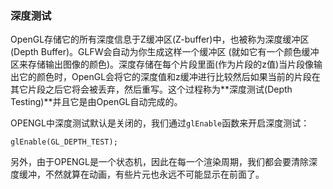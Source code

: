 ### 深度测试

OpenGL存储它的所有深度信息于Z缓冲区\(Z-buffer\)中，也被称为深度缓冲区\(Depth Buffer\)。GLFW会自动为你生成这样一个缓冲区 \(就如它有一个颜色缓冲区来存储输出图像的颜色\)。深度存储在每个片段里面\(作为片段的z值\)当片段像输出它的颜色时，OpenGL会将它的深度值和z缓冲进行比较然后如果当前的片段在其它片段之后它将会被丢弃，然后重写。这个过程称为**深度测试\(Depth Testing\)**并且它是由OpenGL自动完成的。

OPENGL中深度测试默认是关闭的，我们通过`glEnable`函数来开启深度测试：

```
glEnable(GL_DEPTH_TEST);
```

另外，由于OPENGL是一个状态机，因此在每一个渲染周期，我们都会要清除深度缓冲，不然就算在动画，有些片元也永远不可能显示在前面了。

